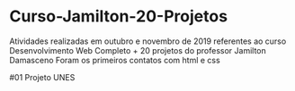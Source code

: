 # Curso-Jamilton-20-Projetos
Atividades realizadas em outubro e novembro de 2019 referentes ao curso Desenvolvimento Web Completo + 20 projetos do professor Jamilton Damasceno
Foram os primeiros contatos com html e css

#01 Projeto UNES

